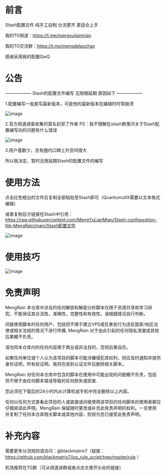 # 前言
Stash配置文件 纯手工自制 分流更齐 更适合上手

我的TG频道：https://t.me/mengyulianmian

我的TG交流群：https://t.me/mengdelaochao

感谢采用我的配置QwQ 

# 公告

—————— Stash的配置文件编写 无限期延期 原因如下 ——————

1.配置编写一般是写最新版本，可是他的最新版本在编辑时时常崩溃

![image](https://user-images.githubusercontent.com/89105781/193769603-0fb3984f-06c0-4ae9-b183-74280fe5a6fc.png)

2.官方频道调查收集时莫名封禁了作者        PS：我不理解在stash群里问关于Stash配置编写向的问题有什么错误

![image](https://user-images.githubusercontent.com/89105781/193769961-383c21e5-b47c-4ec7-a5b3-04bfe2b3a84f.png)

3.用户基数少，且有圈内口碑上升空间很大

所以我决定，暂时无限延期Stash的配置文件的编写


# 使用方法
点击红色框出的文件后复制全部粘贴至Stash即可（QuantumultX需要以文本格式编辑）

或者复制后方链接在Stash中引用：https://raw.githubusercontent.com/MengYuLianMian/Stash-configuration-file-MengRain/main/Stash配置文件

![image](https://user-images.githubusercontent.com/89105781/193759659-062bd96d-44ec-4634-8363-296b80ae547a.png)


# 使用技巧

![image](https://user-images.githubusercontent.com/89105781/193768851-c27e7eba-7320-4fb8-830c-9d7a012ebd87.png)



# 免责声明
MengRain 本仓库中涉及的任何解锁和解密分析脚本仅用于资源共享和学习研究，不能保证其合法性，准确性，完整性和有效性，请根据情况自行判断。

间接使用脚本的任何用户，包括但不限于建立VPS或在某些行为违反国家/地区法律或相关法规的情况下进行传播, MengRain 对于由此引起的任何隐私泄漏或其他后果概不负责。

请勿将本仓库内的任何内容用于商业或非法目的，否则后果自负。

如果任何单位或个人认为该项目的脚本可能涉嫌侵犯其权利，则应及时通知并提供身份证明，所有权证明，我将在收到认证文件后删除相关脚本。

MengRain 对任何本仓库中包含的脚本在使用中可能出现的问题概不负责，包括但不限于由任何脚本错误导致的任何损失或损害.

您必须在下载后的24小时内从计算机或手机中完全删除以上内容。

任何以任何方式查看此项目的人或直接或间接使用该项目的任何脚本的使用者都应仔细阅读此声明。MengRain 保留随时更改或补充此免责声明的权利。一旦使用并复制了任何本仓库相关脚本或其他内容，则视为您已接受此免责声明。


# 补充内容
需要更多分流规则请访问：@blackmatrix7（链接：https://github.com/blackmatrix7/ios_rule_script/tree/master/rule ）

机场推荐在TG群（可从频道进群或者点击文章开头处的链接）
